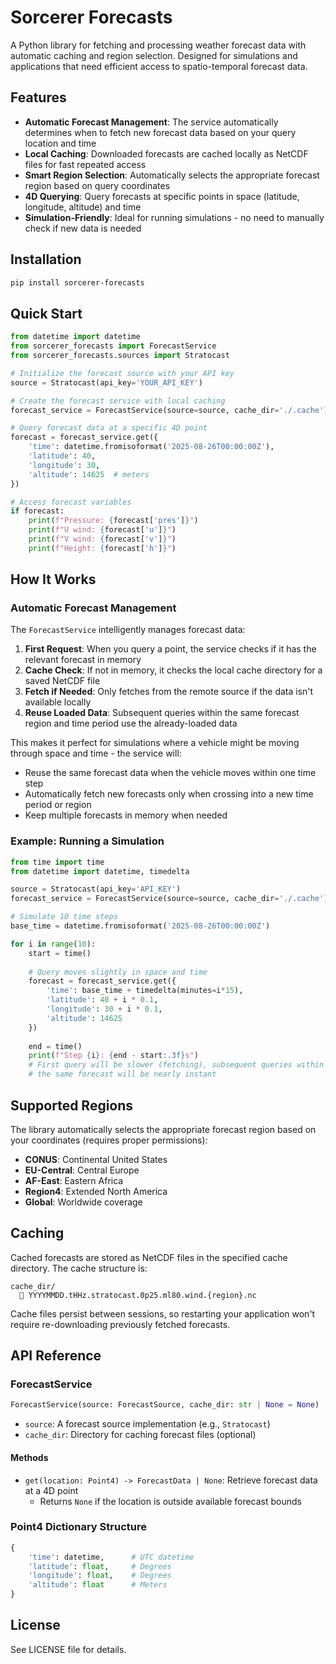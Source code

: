 # Sorcerer Forecasts

A Python library for fetching and processing weather forecast data with automatic caching and region selection. Designed for simulations and applications that need efficient access to spatio-temporal forecast data.

## Features

- **Automatic Forecast Management**: The service automatically determines when to fetch new forecast data based on your query location and time
- **Local Caching**: Downloaded forecasts are cached locally as NetCDF files for fast repeated access
- **Smart Region Selection**: Automatically selects the appropriate forecast region based on query coordinates
- **4D Querying**: Query forecasts at specific points in space (latitude, longitude, altitude) and time
- **Simulation-Friendly**: Ideal for running simulations - no need to manually check if new data is needed

## Installation

```bash
pip install sorcerer-forecasts
```

## Quick Start

```python
from datetime import datetime
from sorcerer_forecasts import ForecastService
from sorcerer_forecasts.sources import Stratocast

# Initialize the forecast source with your API key
source = Stratocast(api_key='YOUR_API_KEY')

# Create the forecast service with local caching
forecast_service = ForecastService(source=source, cache_dir='./.cache')

# Query forecast data at a specific 4D point
forecast = forecast_service.get({
    'time': datetime.fromisoformat('2025-08-26T00:00:00Z'),
    'latitude': 40,
    'longitude': 30,
    'altitude': 14625  # meters
})

# Access forecast variables
if forecast:
    print(f"Pressure: {forecast['pres']}")
    print(f"U wind: {forecast['u']}")
    print(f"V wind: {forecast['v']}")
    print(f"Height: {forecast['h']}")
```

## How It Works

### Automatic Forecast Management

The `ForecastService` intelligently manages forecast data:

1. **First Request**: When you query a point, the service checks if it has the relevant forecast in memory
2. **Cache Check**: If not in memory, it checks the local cache directory for a saved NetCDF file
3. **Fetch if Needed**: Only fetches from the remote source if the data isn't available locally
4. **Reuse Loaded Data**: Subsequent queries within the same forecast region and time period use the already-loaded data

This makes it perfect for simulations where a vehicle might be moving through space and time - the service will:
- Reuse the same forecast data when the vehicle moves within one time step
- Automatically fetch new forecasts only when crossing into a new time period or region
- Keep multiple forecasts in memory when needed

### Example: Running a Simulation

```python
from time import time
from datetime import datetime, timedelta

source = Stratocast(api_key='API_KEY')
forecast_service = ForecastService(source=source, cache_dir='./.cache')

# Simulate 10 time steps
base_time = datetime.fromisoformat('2025-08-26T00:00:00Z')

for i in range(10):
    start = time()
    
    # Query moves slightly in space and time
    forecast = forecast_service.get({
        'time': base_time + timedelta(minutes=i*15),
        'latitude': 40 + i * 0.1,
        'longitude': 30 + i * 0.1,
        'altitude': 14625
    })
    
    end = time()
    print(f"Step {i}: {end - start:.3f}s")
    # First query will be slower (fetching), subsequent queries within 
    # the same forecast will be nearly instant
```

## Supported Regions

The library automatically selects the appropriate forecast region based on your coordinates (requires proper permissions):

- **CONUS**: Continental United States
- **EU-Central**: Central Europe
- **AF-East**: Eastern Africa
- **Region4**: Extended North America
- **Global**: Worldwide coverage

## Caching

Cached forecasts are stored as NetCDF files in the specified cache directory. The cache structure is:
```
cache_dir/
     YYYYMMDD.tHHz.stratocast.0p25.ml80.wind.{region}.nc
```

Cache files persist between sessions, so restarting your application won't require re-downloading previously fetched forecasts.

## API Reference

### ForecastService

```python
ForecastService(source: ForecastSource, cache_dir: str | None = None)
```

- `source`: A forecast source implementation (e.g., `Stratocast`)
- `cache_dir`: Directory for caching forecast files (optional)

#### Methods

- `get(location: Point4) -> ForecastData | None`: Retrieve forecast data at a 4D point
  - Returns `None` if the location is outside available forecast bounds

### Point4 Dictionary Structure

```python
{
    'time': datetime,      # UTC datetime
    'latitude': float,     # Degrees
    'longitude': float,    # Degrees  
    'altitude': float      # Meters
}
```

## License

See LICENSE file for details.